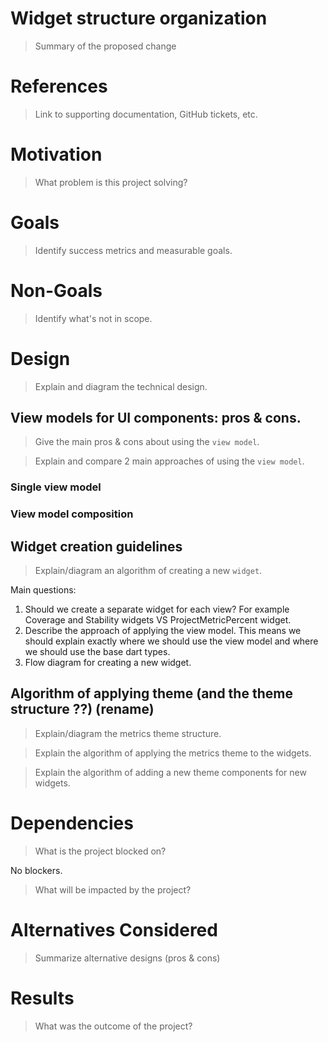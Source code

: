 # Widget structure organization
> Summary of the proposed change

# References
> Link to supporting documentation, GitHub tickets, etc.

# Motivation
> What problem is this project solving?

# Goals
> Identify success metrics and measurable goals.

# Non-Goals
> Identify what's not in scope.

# Design
> Explain and diagram the technical design.

## View models for UI components: pros & cons.
> Give the main pros & cons about using the `view model`.

> Explain and compare 2 main approaches of using the `view model`.

### Single view model

### View model composition

## Widget creation guidelines
> Explain/diagram an algorithm of creating a new `widget`.

Main questions: 
1. Should we create a separate widget for each view? For example Coverage and Stability widgets VS ProjectMetricPercent widget.
2. Describe the approach of applying the view model. This means we should explain exactly where we should use the view model and where we should use the base dart types.
3. Flow diagram for creating a new widget.

## Algorithm of applying theme (and the theme structure ??) (rename)
> Explain/diagram the metrics theme structure.

> Explain the algorithm of applying the metrics theme to the widgets.

> Explain the algorithm of adding a new theme components for new widgets.

# Dependencies
> What is the project blocked on?

No blockers.

> What will be impacted by the project?

# Alternatives Considered
> Summarize alternative designs (pros & cons)

# Results
> What was the outcome of the project?
